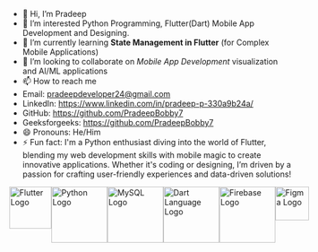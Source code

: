 - 👋 Hi, I’m Pradeep
- 👀 I’m interested Python Programming, Flutter(Dart) Mobile App Development and Designing.
- 🌱 I’m currently learning **State Management in Flutter** (for Complex Mobile Applications)
- 💞 I’m looking to collaborate on *Mobile App Development* visualization and AI/ML applications
- 📫 How to reach me
- Email: pradeepdeveloper24@gmail.com
- LinkedIn: https://www.linkedin.com/in/pradeep-p-330a9b24a/
- GitHub: https://github.com/PradeepBobby7
- Geeksforgeeks: https://github.com/PradeepBobby7
- 😄 Pronouns: He/Him
- ⚡ Fun fact: I'm a Python enthusiast diving into the world of Flutter, blending my web development skills with mobile magic to create innovative applications. Whether it's coding or designing, I’m driven by a passion for crafting user-friendly experiences and data-driven solutions!


<div style="display: flex; justify-content: space-between;">
  <img src="https://creazilla-store.fra1.digitaloceanspaces.com/icons/3253780/flutter-icon-md.png" alt="Flutter Logo" width="75">
  <img src="https://www.pngmart.com/files/23/Python-Logo-PNG-Photos.png" alt="Python Logo" width="100">
  <img src="https://www.pngplay.com/wp-content/uploads/7/Mysql-Logo-PNG-Free-File-Download.png" alt="MySQL Logo" width="100">
  <img src="https://uxwing.com/wp-content/themes/uxwing/download/brands-and-social-media/dart-programming-language-icon.png" alt="Dart Language Logo" width="100">
  <img src="https://firebase.google.com/downloads/brand-guidelines/PNG/logo-logomark.png" alt="Firebase Logo" width="100">
  <img src="https://brandslogos.com/wp-content/uploads/images/large/figma-logo.png" alt="Figma Logo" width="60">
</div>
<div style="display: flex; justify-content: space-between;">
</div>
